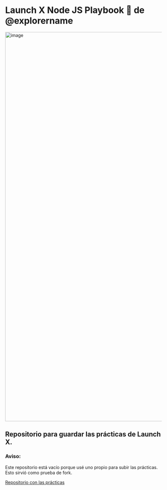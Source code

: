 # Launch X Node JS Playbook 🚀 de @explorername

<img width="1247" alt="image" src="https://user-images.githubusercontent.com/17634377/159151704-8949639b-ae5f-405a-a8b8-8d97f3f150cd.png">

Repositorio para guardar las prácticas de Launch X.
---
### Aviso:

Este repositorio está vacío porque usé uno propio para subir las prácticas.   
Esto sirvió como prueba de fork.

[Repositorio con las prácticas](https://github.com/AndresSantiago08/Playbook)
